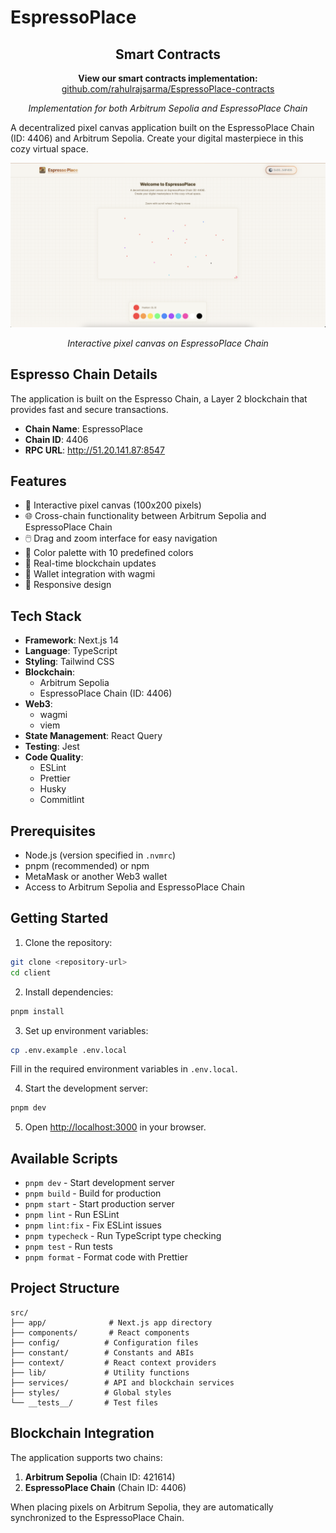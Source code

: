 # EspressoPlace

<div align="center">
  <h2>Smart Contracts</h2>
  <p>
    <strong>View our smart contracts implementation:</strong><br />
    <a href="https://github.com/rahulrajsarma/EspressoPlace-contracts">github.com/rahulrajsarma/EspressoPlace-contracts</a>
  </p>
  <p><em>Implementation for both Arbitrum Sepolia and EspressoPlace Chain</em></p>
</div>

A decentralized pixel canvas application built on the EspressoPlace Chain (ID: 4406) and Arbitrum Sepolia. Create your digital masterpiece in this cozy virtual space.

<div align="center">
  <img src="public/images/Demo Image.png" alt="EspressoPlace Demo" width="800" />
  <p><em>Interactive pixel canvas on EspressoPlace Chain</em></p>
</div>

## Espresso Chain Details

The application is built on the Espresso Chain, a Layer 2 blockchain that provides fast and secure transactions.

- **Chain Name**: EspressoPlace
- **Chain ID**: 4406
- **RPC URL**: http://51.20.141.87:8547

## Features

- 🎨 Interactive pixel canvas (100x200 pixels)
- 🌐 Cross-chain functionality between Arbitrum Sepolia and EspressoPlace Chain
- 🖱️ Drag and zoom interface for easy navigation
- 🎯 Color palette with 10 predefined colors
- 🔄 Real-time blockchain updates
- 💼 Wallet integration with wagmi
- 📱 Responsive design

## Tech Stack

- **Framework**: Next.js 14
- **Language**: TypeScript
- **Styling**: Tailwind CSS
- **Blockchain**:
  - Arbitrum Sepolia
  - EspressoPlace Chain (ID: 4406)
- **Web3**:
  - wagmi
  - viem
- **State Management**: React Query
- **Testing**: Jest
- **Code Quality**:
  - ESLint
  - Prettier
  - Husky
  - Commitlint

## Prerequisites

- Node.js (version specified in `.nvmrc`)
- pnpm (recommended) or npm
- MetaMask or another Web3 wallet
- Access to Arbitrum Sepolia and EspressoPlace Chain

## Getting Started

1. Clone the repository:

```bash
git clone <repository-url>
cd client
```

2. Install dependencies:

```bash
pnpm install
```

3. Set up environment variables:

```bash
cp .env.example .env.local
```

Fill in the required environment variables in `.env.local`.

4. Start the development server:

```bash
pnpm dev
```

5. Open [http://localhost:3000](http://localhost:3000) in your browser.

## Available Scripts

- `pnpm dev` - Start development server
- `pnpm build` - Build for production
- `pnpm start` - Start production server
- `pnpm lint` - Run ESLint
- `pnpm lint:fix` - Fix ESLint issues
- `pnpm typecheck` - Run TypeScript type checking
- `pnpm test` - Run tests
- `pnpm format` - Format code with Prettier

## Project Structure

```
src/
├── app/              # Next.js app directory
├── components/       # React components
├── config/          # Configuration files
├── constant/        # Constants and ABIs
├── context/         # React context providers
├── lib/             # Utility functions
├── services/        # API and blockchain services
├── styles/          # Global styles
└── __tests__/       # Test files
```

## Blockchain Integration

The application supports two chains:

1. **Arbitrum Sepolia** (Chain ID: 421614)
2. **EspressoPlace Chain** (Chain ID: 4406)

When placing pixels on Arbitrum Sepolia, they are automatically synchronized to the EspressoPlace Chain.
